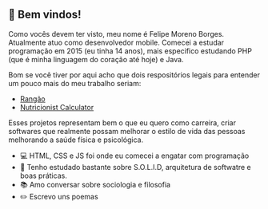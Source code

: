 ## 👋 Bem vindos!

Como vocês devem ter visto, meu nome é Felipe Moreno Borges. Atualmente atuo como desenvolvedor mobile. Comecei a estudar programação em 2015 (eu tinha 14 anos), mais especifico estudando PHP (que é minha linguagem do coração até hoje) e Java.

Bom se você tiver por aqui acho que dois respositórios legais para entender um pouco mais do meu trabalho seriam:

- [Rangão](https://github.com/DevCapu/rangao)
- [Nutricionist Calculator](https://github.com/DevCapu/nutricionist-calculator)

Esses projetos representam bem o que eu quero como carreira, criar softwares que realmente possam melhorar o estilo de vida das pessoas melhorando a saúde física e psicológica.

- 💻 HTML, CSS e JS foi onde eu comecei a engatar com programação
- 🌱 Tenho estudado bastante sobre S.O.L.I.D, arquitetura de softwatre e boas práticas.
- 📚 Amo conversar sobre sociologia e filosofia
- ✏️ Escrevo uns poemas
